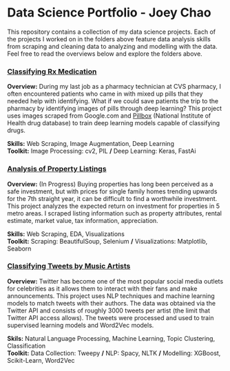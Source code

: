 # Data Science Portfolio - Joey Chao

This repository contains a collection of my data science projects. Each of the projects I worked on in the folders above feature data analysis skills from scraping and cleaning data to analyzing and modelling with the data. Feel free to read the overviews below and explore the folders above.

### [Classifying Rx Medication](https://github.com/jowaychao/Portfolio/tree/master/Classifying-Rx-Medication)

**Overview:** During my last job as a pharmacy technician at CVS pharmacy, I often encountered patients who came in with mixed up pills that they needed help with identifying. What if we could save patients the trip to the pharmacy by identifying images of pills through deep learning? This project uses images scraped from Google.com and [Pillbox](https://pillbox.nlm.nih.gov/) (National Institute of Health drug database) to train deep learning models capable of classifying drugs.

**Skills:** Web Scraping, Image Augmentation, Deep Learning                                                                               
**Toolkit:** Image Processing: cv2, PIL  **/**  Deep Learning: Keras, FastAi

### [Analysis of Property Listings](https://github.com/jowaychao/Portfolio/tree/master/Analysis-of-Property-Listings)

**Overview:** (In Progress) Buying properties has long been perceived as a safe investment, but with prices for single family homes trending upwards for the 7th straight year, it can be difficult to find a worthwhile investment. This project analyzes the expected return on investment for properties in 5 metro areas. I scraped listing information such as property attributes, rental estimate, market value, tax information, appreciation.

**Skills:** Web Scraping, EDA, Visualizations                                                                                             
**Toolkit:** Scraping: BeautifulSoup, Selenium  **/**  Visualizations: Matplotlib, Seaborn

### [Classifying Tweets by Music Artists](https://github.com/jowaychao/Portfolio/tree/master/Classifying-Tweets-by-Music-Artists)

**Overview:** Twitter has become one of the most popular social media outlets for celebrities as it allows them to interact with their fans and make announcements. This project uses NLP techniques and machine learning models to match tweets with their authors. The data was obtained via the Twitter API and consists of roughly 3000 tweets per artist (the limit that Twitter API access allows). The tweets were processed and used to train supervised learning models and Word2Vec models.

**Skils:** Natural Language Processing, Machine Learning, Topic Clustering, Classification                                                 
**Toolkit:** Data Collection: Tweepy  **/**  NLP: Spacy, NLTK  **/**  Modelling: XGBoost, Scikit-Learn, Word2Vec
